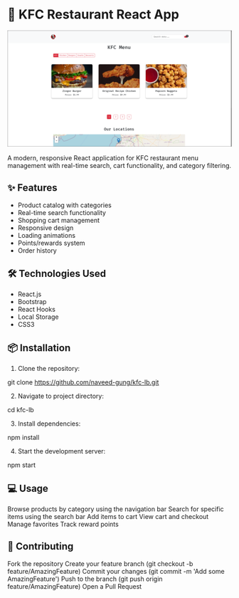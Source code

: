 # 🍗 KFC Restaurant React App

![KFC App Screenshot](src/kfc.png)

A modern, responsive React application for KFC restaurant menu management with real-time search, cart functionality, and category filtering.

## ✨ Features

- Product catalog with categories
- Real-time search functionality
- Shopping cart management
- Responsive design
- Loading animations
- Points/rewards system
- Order history

## 🛠 Technologies Used

- React.js
- Bootstrap
- React Hooks
- Local Storage
- CSS3

## 📦 Installation

1. Clone the repository:

git clone https://github.com/naveed-gung/kfc-lb.git

2. Navigate to project directory:

cd kfc-lb

3. Install dependencies: 

npm install

4. Start the development server:

npm start

## 💻 Usage

Browse products by category using the navigation bar
Search for specific items using the search bar
Add items to cart
View cart and checkout
Manage favorites
Track reward points


## 🎯 Contributing

Fork the repository
Create your feature branch (git checkout -b feature/AmazingFeature)
Commit your changes (git commit -m 'Add some AmazingFeature')
Push to the branch (git push origin feature/AmazingFeature)
Open a Pull Request
